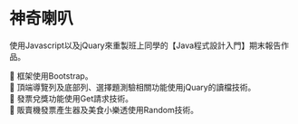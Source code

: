 # 神奇喇叭
 
使用Javascript以及jQuary來重製班上同學的【Java程式設計入門】期末報告作品。

	框架使用Bootstrap。  
	頂端導覽列及底部列、選擇題測驗相關功能使用jQuary的讀檔技術。  
	發票兌獎功能使用Get請求技術。  
	販賣機發票產生器及美食小樂透使用Random技術。  
